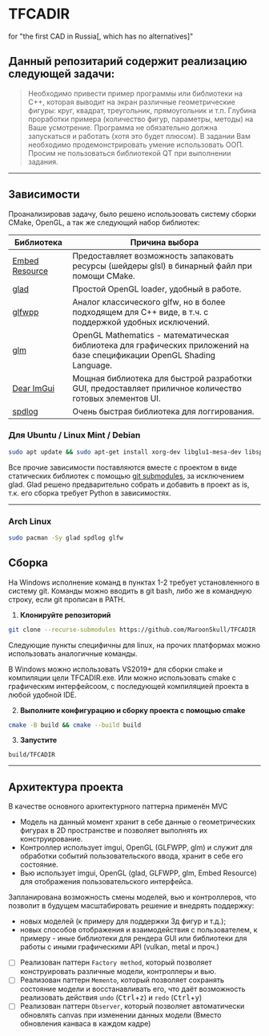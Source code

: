 # TFCADIR

for "the first CAD in Russia[, which has no alternatives]"

## Данный репозитарий содержит реализацию следующей задачи:

> Необходимо привести пример программы или библиотеки на C++, которая выводит на экран различные геометрические фигуры: круг, квадрат, треугольник, прямоугольник и т.п. Глубина проработки примера (количество фигур, параметры, методы) на Ваше усмотрение. Программа не обязательно должна запускаться и работать (хотя это будет плюсом).
> В задании Вам необходимо продемонстрировать умение использовать ООП. Просим не пользоваться библиотекой QT при выполнении задания.

---

## Зависимости

Проанализировав задачу, было решено использоовать систему сборки CMake, OpenGL, а так же следующий набор библиотек:

| Библиотека                                                      | Причина выбора |
| ---                                                             | --- |
| [Embed Resource](https://github.com/MaroonSkull/embed-resource) | Предоставляет возможность запаковать ресурсы (шейдеры glsl) в бинарный файл при помощи CMake. |
| [glad](https://github.com/Dav1dde/glad)                         | Простой OpenGL loader, удобный в работе. |
| [glfwpp](https://github.com/janekb04/glfwpp)                    | Аналог классического glfw, но в более подходящем для C++ виде, в т.ч. с поддержкой удобных исключений. |
| [glm](https://github.com/g-truc/glm)                            | OpenGL Mathematics - математическая библиотека для графических приложений на базе спецификации OpenGL Shading Language. |
| [Dear ImGui](https://github.com/ocornut/imgui)                  | Мощная библиотека для быстрой разработки GUI, предоставляет приличное количество готовых элементов UI. |
| [spdlog](https://github.com/gabime/spdlog)                      | Очень быстрая библиотека для логгирования. |


### Для Ubuntu / Linux Mint / Debian

```bash
sudo apt update && sudo apt-get install xorg-dev libglu1-mesa-dev libspdlog-dev
```

Все прочие зависимости поставляются вместе с проектом в виде статических библиотек с помощью [git submodules](https://git-scm.com/book/en/v2/Git-Tools-Submodules), за исключением glad.
Glad решено предварительно собрать и добавить в проект as is, т.к. его сборка требует Python в зависимостях.

---

### Arch Linux

```bash
sudo pacman -Sy glad spdlog glfw
```

## Сборка

На Windows исполнение команд в пунктах 1-2 требует установленного в систему git. Команды можно вводить в git bash, либо же в командную строку, если git прописан в PATH.

1. __Клонируйте репозиторий__
```bash
git clone --recurse-submodules https://github.com/MaroonSkull/TFCADIR
```

Следующие пункты специфичны для linux, на прочих платформах можно использовать аналогичные команды.

В Windows можно использовать VS2019+ для сборки cmake и компиляции цели TFCADIR.exe. Или можно использовать cmake с графическим интерфейсоом, с последующей компиляцией проекта в любой удобной IDE.

2. __Выполните конфигурацию и сборку проекта с помощью cmake__
```bash
cmake -B build && cmake --build build
```

3. __Запустите__
```
build/TFCADIR
```

---

## Архитектура проекта

В качестве основного архитектурного паттерна применён MVC
- Модель на данный момент хранит в себе данные о геометрических фигурах в 2D пространстве и позволяет выполнять их конструирование.
- Контроллер использует imgui, OpenGL (GLFWPP, glm) и служит для обработки событий пользовательского ввода, хранит в себе его состояние.
- Вью использует imgui, OpenGL (glad, GLFWPP, glm, Embed Resource) для отображения пользовательского интерфейса.


Запланирована возможность смены моделей, вью и контроллеров, что позволит в будущем масштабировать решение и внедрять поддержку:
- новых моделей (к примеру для поддержки 3д фигур и т.д.);
- новых способов отображения и взаимодействия с пользователем, к примеру - иные библиотеки для рендера GUI или библиотеки для работы с иными графическими API (vulkan, metal и проч.)


- [ ] Реализован паттерн `Factory method`, который позволяет конструировать различные модели, контроллеры и вью.
- [ ] Реализован паттерн `Memento`, который позволяет сохранять состояние модели и восстанавливать его, что даёт возможность реализовать действия `undo` (<kbd>Ctrl</kbd>+<kbd>z</kbd>) и `redo` (<kbd>Ctrl</kbd>+<kbd>y</kbd>)
- [ ] Реализован паттерн `Observer`, который позволяет автоматически обновлять canvas при изменении данных модели (Вместо обновления канваса в каждом кадре)